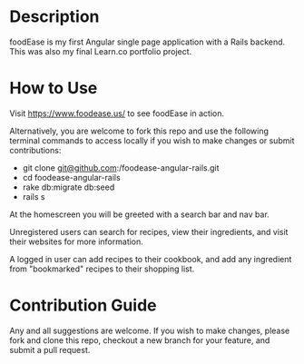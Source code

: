 # Description

foodEase is my first Angular single page application with a Rails backend. This was also my final Learn.co portfolio project.

# How to Use

Visit https://www.foodease.us/ to see foodEase in action.

Alternatively, you are welcome to fork this repo and use the following terminal commands to access locally if you wish to make changes or submit contributions:

- git clone git@github.com:<GITHUB-USERNAME>/foodease-angular-rails.git
- cd foodease-angular-rails
- rake db:migrate db:seed
- rails s

At the homescreen you will be greeted with a search bar and nav bar. 

Unregistered users can search for recipes, view their ingredients, and visit their websites for more information. 

A logged in user can add recipes to their cookbook, and add any ingredient from "bookmarked" recipes to their shopping list.

# Contribution Guide

Any and all suggestions are welcome. If you wish to make changes, please fork and clone this repo, checkout a new branch for your feature, and submit a pull request. 